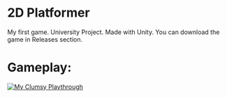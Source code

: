 # 2D Platformer
My first game. University Project. Made with Unity.
You can download the game in Releases section.

# Gameplay:
[![My Clumsy Playthrough](https://img.youtube.com/vi/hLWJzM1Kxck/0.jpg)](https://youtu.be/hLWJzM1Kxck)
 
